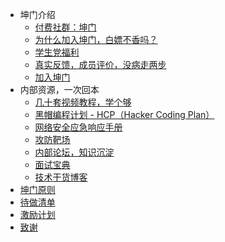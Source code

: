 - 坤门介绍
  - [付费社群：坤门](README.md)
  - [为什么加入坤门，白嫖不香吗？](why.md)
  - [学生党福利](student.md)
  - [真实反馈，成员评价，没病走两步](feedback.md)
  - [加入坤门](join.md)
- 内部资源，一次回本
  - [几十套视频教程，学个够 ](videos.md)
  - [黑帽编程计划 - HCP（Hacker Coding Plan） ](hcp.md)
  - [网络安全应急响应手册](respons.md)
  - [攻防靶场](vulab.md)
  - [内部论坛，知识沉淀](https://secself.com/)
  - [面试宝典](https://interview.secself.com/)
  - [技术干货博客](https://blog.sechelper.com/)
- [坤门原则](principle.md)
- [待做清单](checklist.md)
- [激励计划](incentive.md)
- [致谢](thanks.md)
